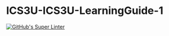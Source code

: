 # ICS3U-ICS3U-LearningGuide-1

[![GitHub's Super Linter](https://github.com/Aleksandr-Ten/ICS3U-LearningGuide-1/workflows/GitHub's%20Super%20Linter/badge.svg)](https://github.com/Aleksandr-Ten/ICS3U-LearningGuide-1/actions)
